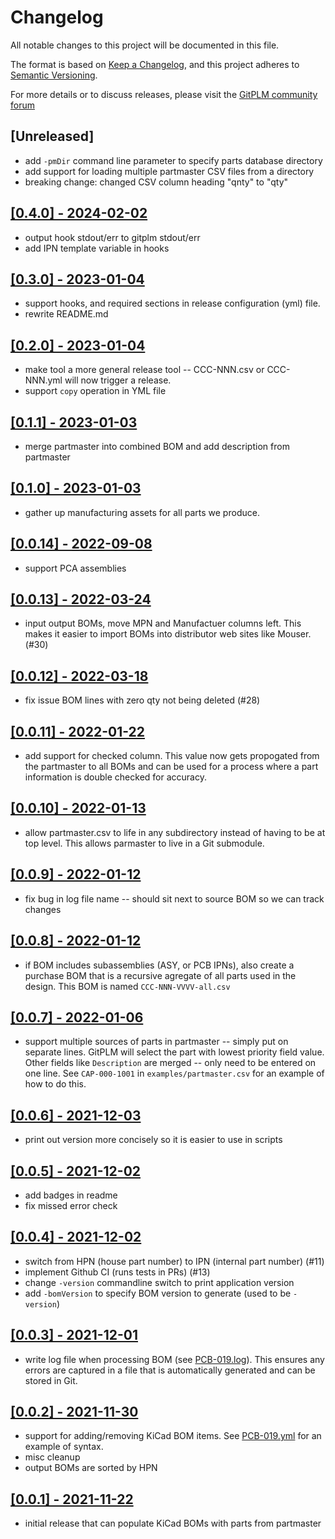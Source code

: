# Changelog

All notable changes to this project will be documented in this file.

The format is based on [Keep a Changelog](https://keepachangelog.com/en/1.0.0/),
and this project adheres to
[Semantic Versioning](https://semver.org/spec/v2.0.0.html).

For more details or to discuss releases, please visit the
[GitPLM community forum](https://community.tmpdir.org/t/gitplm-releases/365)

## [Unreleased]

- add `-pmDir` command line parameter to specify parts database directory
- add support for loading multiple partmaster CSV files from a directory
- breaking change: changed CSV column heading "qnty" to "qty"

## [[0.4.0] - 2024-02-02](https://github.com/git-plm/gitplm/releases/tag/v0.4.0)

- output hook stdout/err to gitplm stdout/err
- add IPN template variable in hooks

## [[0.3.0] - 2023-01-04](https://github.com/git-plm/gitplm/releases/tag/v0.3.0)

- support hooks, and required sections in release configuration (yml) file.
- rewrite README.md

## [[0.2.0] - 2023-01-04](https://github.com/git-plm/gitplm/releases/tag/v0.2.0)

- make tool a more general release tool -- CCC-NNN.csv or CCC-NNN.yml will now
  trigger a release.
- support `copy` operation in YML file

## [[0.1.1] - 2023-01-03](https://github.com/git-plm/gitplm/releases/tag/v0.1.1)

- merge partmaster into combined BOM and add description from partmaster

## [[0.1.0] - 2023-01-03](https://github.com/git-plm/gitplm/releases/tag/v0.1.0)

- gather up manufacturing assets for all parts we produce.

## [[0.0.14] - 2022-09-08](https://github.com/git-plm/gitplm/releases/tag/v0.0.14)

- support PCA assemblies

## [[0.0.13] - 2022-03-24](https://github.com/git-plm/gitplm/releases/tag/v0.0.13)

- input output BOMs, move MPN and Manufactuer columns left. This makes it easier
  to import BOMs into distributor web sites like Mouser. (#30)

## [[0.0.12] - 2022-03-18](https://github.com/git-plm/gitplm/releases/tag/v0.0.12)

- fix issue BOM lines with zero qty not being deleted (#28)

## [[0.0.11] - 2022-01-22](https://github.com/git-plm/gitplm/releases/tag/v0.0.11)

- add support for checked column. This value now gets propogated from the
  partmaster to all BOMs and can be used for a process where a part information
  is double checked for accuracy.

## [[0.0.10] - 2022-01-13](https://github.com/git-plm/gitplm/releases/tag/v0.0.10)

- allow partmaster.csv to life in any subdirectory instead of having to be at
  top level. This allows parmaster to live in a Git submodule.

## [[0.0.9] - 2022-01-12](https://github.com/git-plm/gitplm/releases/tag/v0.0.9)

- fix bug in log file name -- should sit next to source BOM so we can track
  changes

## [[0.0.8] - 2022-01-12](https://github.com/git-plm/gitplm/releases/tag/v0.0.8)

- if BOM includes subassemblies (ASY, or PCB IPNs), also create a purchase BOM
  that is a recursive agregate of all parts used in the design. This BOM is
  named `CCC-NNN-VVVV-all.csv`

## [[0.0.7] - 2022-01-06](https://github.com/git-plm/gitplm/releases/tag/v0.0.7)

- support multiple sources of parts in partmaster -- simply put on separate
  lines. GitPLM will select the part with lowest priority field value. Other
  fields like `Description` are merged -- only need to be entered on one line.
  See `CAP-000-1001` in `examples/partmaster.csv` for an example of how to do
  this.

## [[0.0.6] - 2021-12-03](https://github.com/git-plm/gitplm/releases/tag/v0.0.6)

- print out version more concisely so it is easier to use in scripts

## [[0.0.5] - 2021-12-02](https://github.com/git-plm/gitplm/releases/tag/v0.0.5)

- add badges in readme
- fix missed error check

## [[0.0.4] - 2021-12-02](https://github.com/git-plm/gitplm/releases/tag/v0.0.4)

- switch from HPN (house part number) to IPN (internal part number) (#11)
- implement Github CI (runs tests in PRs) (#13)
- change `-version` commandline switch to print application version
- add `-bomVersion` to specify BOM version to generate (used to be `-version`)

## [[0.0.3] - 2021-12-01](https://github.com/git-plm/gitplm/releases/tag/v0.0.3)

- write log file when processing BOM (see
  [PCB-019.log](example/cad-design/PCB-019.log)). This ensures any errors are
  captured in a file that is automatically generated and can be stored in Git.

## [[0.0.2] - 2021-11-30](https://github.com/git-plm/gitplm/releases/tag/v0.0.2)

- support for adding/removing KiCad BOM items. See
  [PCB-019.yml](example/cad-design/PCB-019.yml) for an example of syntax.
- misc cleanup
- output BOMs are sorted by HPN

## [[0.0.1] - 2021-11-22](https://github.com/git-plm/gitplm/releases/tag/v0.0.1)

- initial release that can populate KiCad BOMs with parts from partmaster
